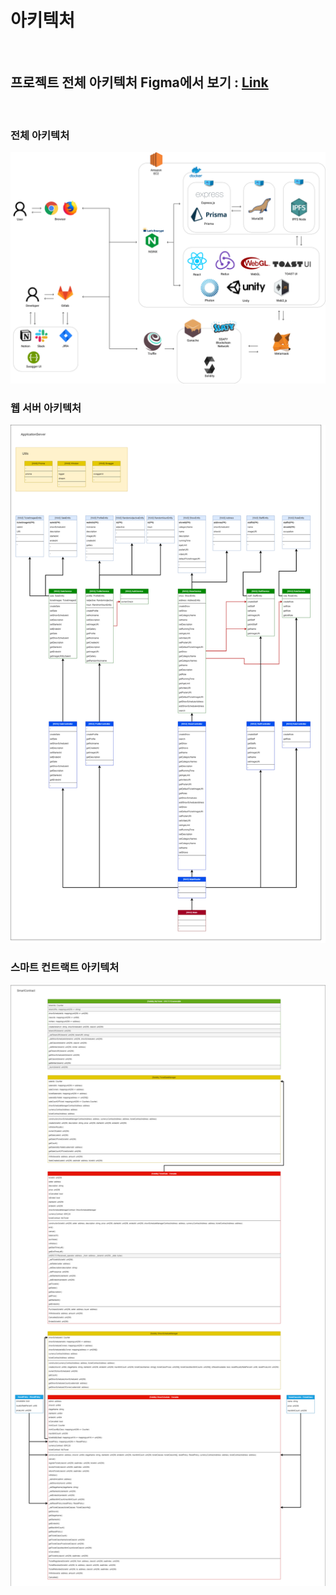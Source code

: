 # 아키텍처

<br>

## 프로젝트 전체 아키텍처 Figma에서 보기 : [Link](https://www.figma.com/file/fg5TyP1mk8LvEkeDNt5Tu5/NFT-ticket)

<br>

### 전체 아키텍처

![전체기능명세서](../images/architecture.png)

### 웹 서버 아키텍처

![기능명세서](../images/back_architecture.png)

### 스마트 컨트랙트 아키텍처

![기능명세서](../images/solidity_architecture.png)
